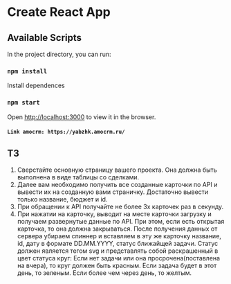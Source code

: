 # Create React App


## Available Scripts
In the project directory, you can run:

### `npm install`
Install dependences

### `npm start`
Open [http://localhost:3000](http://localhost:3000) to view it in the browser.



#### `Link amocrm: https://yabzhk.amocrm.ru/`

## ТЗ

1. Сверстайте основную страницу вашего проекта. Она должна быть выполнена в виде таблицы со сделками.
2. Далее вам необходимо получить все созданные карточки по API и вывести их на
созданную вами страничку. Достаточно вывести только название, бюджет и id.
3. При обращении к API получайте не более 3х карточек раз в секунду.
4. При нажатии на карточку, выводит на месте карточки загрузку и получаем
развернутые данные по API.
При этом, если есть открытая карточка, то она должна закрываться.
После получения данных от сервера убираем спиннер и вставляем в эту же карточку
название, id, дату в формате DD.MM.YYYY, статус ближайщей задачи.
Статус должен является тегом svg и представлять собой раскрашенный в цвет статуса
круг:
Если нет задачи или она просрочена(поставлена на вчера), то круг должен быть красным.
Если задача будет в этот день, то зеленым.
Если более чем через день, то желтым.
